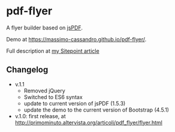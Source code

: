 # pdf-flyer
A flyer builder based on [jsPDF](https://github.com/MrRio/jsPDF).

Demo at <https://massimo-cassandro.github.io/pdf-flyer/>.

Full description at [my Sitepoint article](https://www.sitepoint.com/generating-pdfs-from-web-pages-on-the-fly-with-jspdf/)

## Changelog
* v.1.1
  * Removed jQuery
  * Switched to ES6 syntax
  * update to current version of jsPDF (1.5.3)
  * update the demo to the current version of Bootstrap (4.5.1)
* v.1.0: first release, at <http://primominuto.altervista.org/articoli/pdf_flyer/flyer.html>
